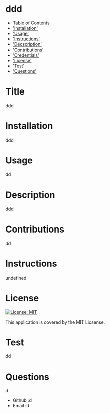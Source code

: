 # ddd
* Table of Contents
* ['Installation'](#installation)
* ['Usage'](#usage)
* ['Instructions'](#instructions)
* ['Decscription'](#description)
* ['Contributions'](#contributions)
* ['Credentials'](#credentials)
* ['License'](#license)
* ['Test'](#test)
* ['Questions'](#questions)

        
# Title
ddd
# Installation
ddd
# Usage 
dd
# Description
ddd
# Contributions
dd
# Instructions
undefined
# License
[![License: MIT](https://img.shields.io/badge/License-MIT-yellow.svg)](https://opensource.org/licenses/MIT)


This application is covered by the MIT Licsense.
# Test
dd

# Questions
d
* Github :d
* Email :d